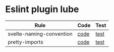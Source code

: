 # Eslint plugin lube

| Rule | Code | Test |
|---|---|---|
| svelte-naming-convention | [code](https://github.com/Artxe2/lube-series/blob/master/packages/eslint-plugin-lube/rules/svelte-naming-convention.js) | [test](https://github.com/Artxe2/lube-series/blob/master/packages/eslint-plugin-lube/test/svelte-naming-convention) |
| pretty-imports | [code](https://github.com/Artxe2/lube-series/blob/master/packages/eslint-plugin-lube/rules/pretty-imports.js) | [test](https://github.com/Artxe2/lube-series/blob/master/packages/eslint-plugin-lube/test/pretty-imports) |